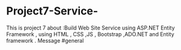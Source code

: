 # Project7-Service-
This is project 7 about :Build Web Site Service using ASP.NET Entity Framework , using HTML , CSS ,JS , Bootstrap ,ADO.NET  and Entity framework .  Message #general
[](https://user-images.githubusercontent.com/115452417/221355344-4b672078-00e4-4f0a-a246-d9d79fae35c5.mp4)

